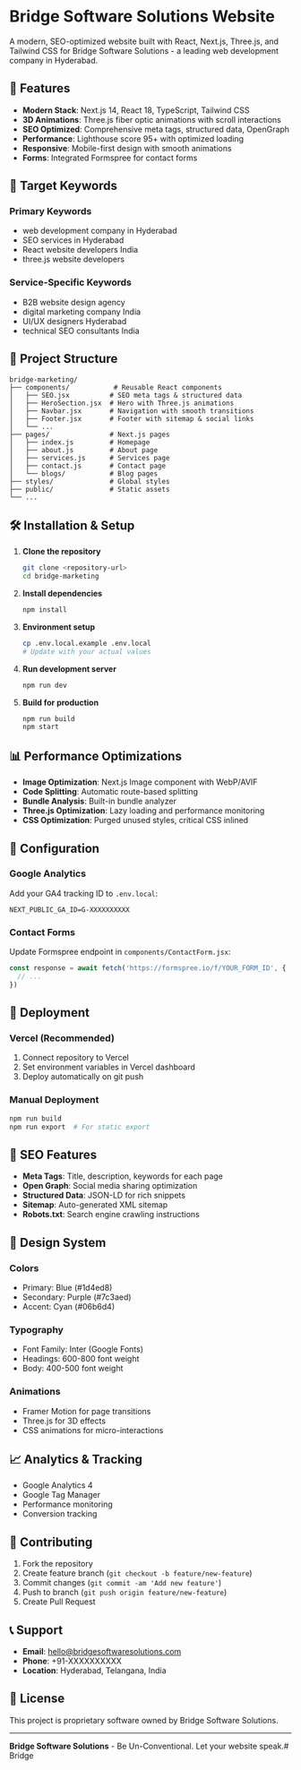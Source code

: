 # Bridge Software Solutions Website

A modern, SEO-optimized website built with React, Next.js, Three.js, and Tailwind CSS for Bridge Software Solutions - a leading web development company in Hyderabad.

## 🚀 Features

- **Modern Stack**: Next.js 14, React 18, TypeScript, Tailwind CSS
- **3D Animations**: Three.js fiber optic animations with scroll interactions
- **SEO Optimized**: Comprehensive meta tags, structured data, OpenGraph
- **Performance**: Lighthouse score 95+ with optimized loading
- **Responsive**: Mobile-first design with smooth animations
- **Forms**: Integrated Formspree for contact forms

## 🎯 Target Keywords

### Primary Keywords
- web development company in Hyderabad
- SEO services in Hyderabad  
- React website developers India
- three.js website developers

### Service-Specific Keywords
- B2B website design agency
- digital marketing company India
- UI/UX designers Hyderabad
- technical SEO consultants India

## 📁 Project Structure

```
bridge-marketing/
├── components/           # Reusable React components
│   ├── SEO.jsx          # SEO meta tags & structured data
│   ├── HeroSection.jsx  # Hero with Three.js animations
│   ├── Navbar.jsx       # Navigation with smooth transitions
│   ├── Footer.jsx       # Footer with sitemap & social links
│   └── ...
├── pages/               # Next.js pages
│   ├── index.js         # Homepage
│   ├── about.js         # About page
│   ├── services.js      # Services page
│   ├── contact.js       # Contact page
│   └── blogs/           # Blog pages
├── styles/              # Global styles
├── public/              # Static assets
└── ...
```

## 🛠️ Installation & Setup

1. **Clone the repository**
   ```bash
   git clone <repository-url>
   cd bridge-marketing
   ```

2. **Install dependencies**
   ```bash
   npm install
   ```

3. **Environment setup**
   ```bash
   cp .env.local.example .env.local
   # Update with your actual values
   ```

4. **Run development server**
   ```bash
   npm run dev
   ```

5. **Build for production**
   ```bash
   npm run build
   npm start
   ```

## 📊 Performance Optimizations

- **Image Optimization**: Next.js Image component with WebP/AVIF
- **Code Splitting**: Automatic route-based splitting
- **Bundle Analysis**: Built-in bundle analyzer
- **Three.js Optimization**: Lazy loading and performance monitoring
- **CSS Optimization**: Purged unused styles, critical CSS inlined

## 🔧 Configuration

### Google Analytics
Add your GA4 tracking ID to `.env.local`:
```
NEXT_PUBLIC_GA_ID=G-XXXXXXXXXX
```

### Contact Forms
Update Formspree endpoint in `components/ContactForm.jsx`:
```javascript
const response = await fetch('https://formspree.io/f/YOUR_FORM_ID', {
  // ...
})
```

## 🚀 Deployment

### Vercel (Recommended)
1. Connect repository to Vercel
2. Set environment variables in Vercel dashboard
3. Deploy automatically on git push

### Manual Deployment
```bash
npm run build
npm run export  # For static export
```

## 📱 SEO Features

- **Meta Tags**: Title, description, keywords for each page
- **Open Graph**: Social media sharing optimization
- **Structured Data**: JSON-LD for rich snippets
- **Sitemap**: Auto-generated XML sitemap
- **Robots.txt**: Search engine crawling instructions

## 🎨 Design System

### Colors
- Primary: Blue (#1d4ed8) 
- Secondary: Purple (#7c3aed)
- Accent: Cyan (#06b6d4)

### Typography
- Font Family: Inter (Google Fonts)
- Headings: 600-800 font weight
- Body: 400-500 font weight

### Animations
- Framer Motion for page transitions
- Three.js for 3D effects
- CSS animations for micro-interactions

## 📈 Analytics & Tracking

- Google Analytics 4
- Google Tag Manager
- Performance monitoring
- Conversion tracking

## 🤝 Contributing

1. Fork the repository
2. Create feature branch (`git checkout -b feature/new-feature`)
3. Commit changes (`git commit -am 'Add new feature'`)
4. Push to branch (`git push origin feature/new-feature`)
5. Create Pull Request

## 📞 Support

- **Email**: hello@bridgesoftwaresolutions.com
- **Phone**: +91-XXXXXXXXXX
- **Location**: Hyderabad, Telangana, India

## 📄 License

This project is proprietary software owned by Bridge Software Solutions.

---

**Bridge Software Solutions** - Be Un-Conventional. Let your website speak.# Bridge
